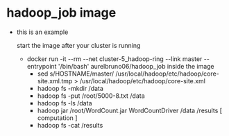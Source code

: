 #  hadoop_job image
* this is an example 

    start the image after your cluster is running
    - docker run -it --rm --net cluster-5_hadoop-ring --link master --entrypoint '/bin/bash' aurelbruno06/hadoop_job
    inside the image
        - sed s/HOSTNAME/master/ /usr/local/hadoop/etc/hadoop/core-site.xml.tmp > /usr/local/hadoop/etc/hadoop/core-site.xml
        - hadoop fs -mkdir /data
        - hadoop fs -put /root/5000-8.txt /data
        - hadoop fs -ls /data
        - hadoop jar /root/WordCount.jar WordCountDriver /data /results
        [ computation ]
        - hadoop fs -cat /results

